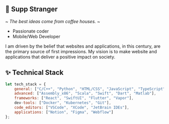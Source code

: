 ## 👋 Supp Stranger
~ _The best ideas come from coffee houses._ ~
- Passionate coder
- Mobile/Web Developer

I am driven by the belief that websites and applications, in this century, are the primary source of first impressions. My vision is to make website and applications that deliver a positive impact on society.

<!--
**Wavyness/Wavyness** is a ✨ _special_ ✨ repository because its `README.md` (this file) appears on your GitHub profile.

Here are some ideas to get you started:

- 🔭 I’m currently working on ...
- 🌱 I’m currently learning ...
- 👯 I’m looking to collaborate on ...
- 🤔 I’m looking for help with ...
- 💬 Ask me about ...
- 📫 How to reach me: ...
- 😄 Pronouns: ...
- ⚡ Fun fact: ...
-->

## ✨ Technical Stack

```javascript
let tech_stack = {
    general: ["C/C++", "Python", "HTML/CSS", "JavaScript", "TypeScript", "SQL", "Java"],
    advanced: ["Assembly_x86", "Scala", "Swift", "Dart", "Matlab"],
    frameworks: ["React", "SwiftUI", "Flutter", "Vapor"],
    dev-tools: ["Docker", "Kubernetes", "Git"],
    code_editors: ["VSCode", "XCode", "JetBrain IDEs"],
    applications: ["Notion", "Figma", "Webflow"]
};
```

